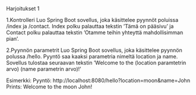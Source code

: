 Harjoitukset  1

1.Kontrolleri
Luo Spring Boot sovellus, joka käsittelee pyynnöt poluissa /index ja /contact. Index polku palauttaa
tekstin ’Tämä on pääsivu’ ja Contact polku palauttaa tekstin ’Otamme teihin yhteyttä mahdollisimman pian’.

2.Pyynnön parametrit
Luo Spring Boot sovellus, joka käsittelee pyynnön polussa /hello. Pyyntö saa kaaksi parametria 
nimeltä location ja name. Sovellus tulostaa seuraavan tekstin ’Welcome to the (location paramtetrin arvo) (name parametrin arvo)!’


Esimerkki:
Pyyntö:
http://localhost:8080/hello?location=moon&name=John 
Prints:
Welcome to the moon John!
